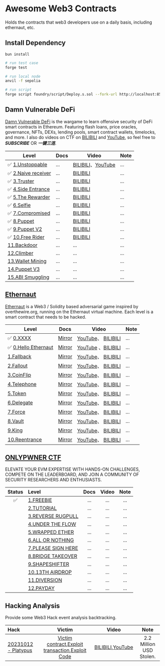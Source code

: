 # Awesome Web3 Contracts

Holds the contracts that web3 developers use on a daily basis, including ethernaut, etc.

## Install Dependency

```yarn
bun install
```

```bash
# run test case
forge test

# run local node
anvil -f sepolia

# run script
forge script foundry/script/Deploy.s.sol --fork-url http://localhost:8545 --broadcast
```

## Damn Vulnerable DeFi

[Damn Vulnerable DeFi](https://www.damnvulnerabledefi.xyz/) is the wargame to learn offensive security of DeFi smart
contracts in Ethereum. Featuring flash loans, price oracles, governance, NFTs, DEXs, lending pools, smart contract
wallets, timelocks, and more. I also do videos on CTF on
[BILIBILI](https://www.bilibili.com/list/3493272831920239?desc=0&sid=3695249&bvid=BV1aw411C7E8) and
[YouTube](https://www.youtube.com/watch?v=GJwiet8NGS4&list=PLYYL7LUg7BXTTOHhLmh4zjOwdSjhnKtVE&index=1), so feel free to
**_SUBSCRIBE_** OR **_一键三连_**.

| Level                                                                                | Docs | Video                                                                                                                                                                                                   | Note |
| ------------------------------------------------------------------------------------ | ---- | ------------------------------------------------------------------------------------------------------------------------------------------------------------------------------------------------------- | ---- |
| ✅ [1.Unstoppable](https://www.damnvulnerabledefi.xyz/challenges/unstoppable/)       | ...  | [BILIBILI](https://www.bilibili.com/list/3493272831920239?desc=0&sid=3695249&bvid=BV1wN411t7Ss)、[YouTube](https://www.youtube.com/watch?v=DcH2fm30i_o&list=PLYYL7LUg7BXTTOHhLmh4zjOwdSjhnKtVE&index=2) | ...  |
| ✅ [2.Naive receiver](https://www.damnvulnerabledefi.xyz/challenges/naive-receiver/) | ...  | [BILIBILI](https://www.bilibili.com/list/3493272831920239?desc=0&sid=3695249&bvid=BV1nN411t7FM)                                                                                                         | ...  |
| ✅ [3.Truster](https://www.damnvulnerabledefi.xyz/challenges/truster/)               | ...  | [BILIBILI](https://www.bilibili.com/list/3493272831920239?desc=0&sid=3695249&bvid=BV1iQ4y1s7Vy)                                                                                                         | ...  |
| ✅ [4.Side Entrance](https://www.damnvulnerabledefi.xyz/challenges/side-entrance/)   | ...  | [BILIBILI](https://www.bilibili.com/list/3493272831920239?desc=0&sid=3695249&bvid=BV11w411678R)                                                                                                         | ...  |
| ✅ [5.The Rewarder](https://www.damnvulnerabledefi.xyz/challenges/the-rewarder/)     | ...  | [BILIBILI](https://www.bilibili.com/list/3493272831920239?desc=0&sid=3695249&bvid=BV1QN411s7bj)                                                                                                         | ...  |
| ✅ [6.Selfie](https://www.damnvulnerabledefi.xyz/challenges/selfie/)                 | ...  | [BILIBILI](https://www.bilibili.com/list/3493272831920239?desc=0&sid=3695249&bvid=BV1cN4y1C7Ly)                                                                                                         | ...  |
| ✅ [7.Compromised](https://www.damnvulnerabledefi.xyz/challenges/compromised/)       | ...  | [BILIBILI](https://www.bilibili.com/list/3493272831920239?desc=0&sid=3695249&bvid=BV1vu4y1p7nH)                                                                                                         | ...  |
| ✅ [8.Puppet](https://www.damnvulnerabledefi.xyz/challenges/puppet/)                 | ...  | [BILIBILI](https://www.bilibili.com/list/3493272831920239?desc=0&sid=3695249&bvid=BV1XC4y1G7tj)                                                                                                         | ...  |
| ✅ [9.Puppet V2](https://www.damnvulnerabledefi.xyz/challenges/puppet-v2/)           | ...  | [BILIBILI](https://www.bilibili.com/list/3493272831920239?desc=0&sid=3695249&bvid=BV1784y1d7X3)                                                                                                         | ...  |
| ✅ [10.Free Rider](https://www.damnvulnerabledefi.xyz/challenges/free-rider/)        | ...  | [BILIBILI](https://www.bilibili.com/video/BV1784y1d7X3)                                                                                                                                                 | ...  |
| [11.Backdoor]()                                                                      | ...  | ...                                                                                                                                                                                                     | ...  |
| [12.Climber]()                                                                       | ...  | ...                                                                                                                                                                                                     | ...  |
| [13.Wallet Mining]()                                                                 | ...  | ...                                                                                                                                                                                                     | ...  |
| [14.Puppet V3]()                                                                     | ...  | ...                                                                                                                                                                                                     | ...  |
| [15.ABI Smuggling]()                                                                 | ...  | ...                                                                                                                                                                                                     | ...  |

## [Ethernaut](https://ethernaut.openzeppelin.com/)

[Ethernaut](https://ethernaut.openzeppelin.com/) is a Web3 / Solidity based adversarial game inspired by
overthewire.org, running on the Ethernaut virtual machine. Each level is a smart contract that needs to be hacked.

| Level                                                                                                       | Docs       | Video                                                                                                            | Note |
| ----------------------------------------------------------------------------------------------------------- | ---------- | ---------------------------------------------------------------------------------------------------------------- | ---- |
| ✅ [0.XXXX]()                                                                                               | [Mirror]() | [YouTube]()、 [BILIBILI]()                                                                                       | ...  |
| ✅ [0.Hello Ethernaut](https://ethernaut.openzeppelin.com/level/0x7E0f53981657345B31C59aC44e9c21631Ce710c7) | [Mirror]() | [YouTube](https://www.youtube.com/watch?v=BE0J7I13CPo) 、[BILIBILI](https://www.bilibili.com/video/BV1GV411w7bk) | ...  |
| [1.Fallback]()                                                                                              | [Mirror]() | [YouTube]()、 [BILIBILI]()                                                                                       | ...  |
| [2.Fallout]()                                                                                               | [Mirror]() | [YouTube]()、 [BILIBILI]()                                                                                       | ...  |
| [3.CoinFlip]()                                                                                              | [Mirror]() | [YouTube]()、 [BILIBILI]()                                                                                       | ...  |
| [4.Telephone]()                                                                                             | [Mirror]() | [YouTube]()、 [BILIBILI]()                                                                                       | ...  |
| [5.Token]()                                                                                                 | [Mirror]() | [YouTube]()、 [BILIBILI]()                                                                                       | ...  |
| [6.Delegate]()                                                                                              | [Mirror]() | [YouTube]()、 [BILIBILI]()                                                                                       | ...  |
| [7.Force]()                                                                                                 | [Mirror]() | [YouTube]()、 [BILIBILI]()                                                                                       | ...  |
| [8.Vault]()                                                                                                 | [Mirror]() | [YouTube]()、 [BILIBILI]()                                                                                       | ...  |
| [9.King]()                                                                                                  | [Mirror]() | [YouTube]()、 [BILIBILI]()                                                                                       | ...  |
| [10.Reentrance]()                                                                                           | [Mirror]() | [YouTube]()、 [BILIBILI]()                                                                                       | ...  |

## [ONLYPWNER CTF](https://onlypwner.xyz)

ELEVATE YOUR EVM EXPERTISE WITH HANDS-ON CHALLENGES, COMPETE ON THE LEADERBOARD, AND JOIN A COMMUNITY OF SECURITY
RESEARCHERS AND ENTHUSIASTS.

| Status | Level                                                    | Docs | Video | Note |
| :----: | :------------------------------------------------------- | :--: | :---: | :--: |
|   ✅   | [1.FREEBIE](https://onlypwner.xyz/challenges/5)          | ...  |  ...  | ...  |
|        | [2.TUTORIAL](https://onlypwner.xyz/challenges/1)         | ...  |  ...  | ...  |
|        | [3.REVERSE RUGPULL](https://onlypwner.xyz/challenges/7)  | ...  |  ...  | ...  |
|        | [4.UNDER THE FLOW](https://onlypwner.xyz/challenges/9)   | ...  |  ...  | ...  |
|        | [5.WRAPPED ETHER](https://onlypwner.xyz/challenges/12)   | ...  |  ...  | ...  |
|        | [6.ALL OR NOTHING](https://onlypwner.xyz/challenges/10)  | ...  |  ...  | ...  |
|        | [7.PLEASE SIGN HERE](https://onlypwner.xyz/challenges/6) | ...  |  ...  | ...  |
|        | [8.BRIDGE TAKEOVER](https://onlypwner.xyz/challenges/3)  | ...  |  ...  | ...  |
|        | [9.SHAPESHIFTER](https://onlypwner.xyz/challenges/8)     | ...  |  ...  | ...  |
|        | [10.13TH AIRDROP](https://onlypwner.xyz/challenges/2)    | ...  |  ...  | ...  |
|        | [11.DIVERSION](https://onlypwner.xyz/challenges/4)       | ...  |  ...  | ...  |
|        | [12.PAYDAY](https://onlypwner.xyz/challenges/11)         | ...  |  ...  | ...  |

## Hacking Analysis

Provide some Web3 Hack event analysis backtracking.

| Hack                                                                                              |                                                                                                                               Victim                                                                                                                                |                                                     Video                                                      |          Note           |
| :------------------------------------------------------------------------------------------------ | :-----------------------------------------------------------------------------------------------------------------------------------------------------------------------------------------------------------------------------------------------------------------: | :------------------------------------------------------------------------------------------------------------: | :---------------------: |
| [20231012 - Platypus](https://mirror.xyz/leekdev.eth/RYeKmdl1rkds5IwKTw2Wnr8zLzEDug02xseUZ_wMwvA) | [Victim contract](https://snowtrace.io/address/0x4658EA7e9960D6158a261104aAA160cC953bb6ba),[Exploit transaction](https://snowtrace.io/tx/0xab5f6242fb073af1bb3cd6e891bc93d247e748a69e599a3744ff070447acb20f),[Exploit Code](./contracts/Hack/20231012-Platypus.sol) | [BILIBILI](https://www.bilibili.com/video/BV14u4y1E7nk),[YouTube](https://www.youtube.com/watch?v=THp4budcfpc) | 2.2 Million USD Stolen. |
